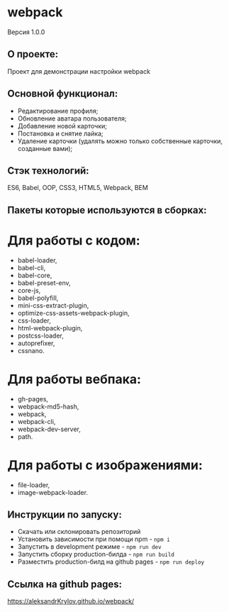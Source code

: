 # webpack
Версия 1.0.0

## О проекте:
Проект для демонстрации настройки webpack

## Основной функционал: 
- Редактирование профиля;
- Обновление аватара пользователя;
- Добавление новой карточки;
- Постановка и снятие лайка;
- Удаление карточки (удалять можно только собственные карточки, созданные вами);

## Стэк технологий:
ES6, Babel, OOP, CSS3, HTML5, Webpack, BEM

## Пакеты которые используются в сборках:
# Для работы с кодом:
- babel-loader,
- babel-cli,
- babel-core,
- babel-preset-env,
- core-js,
- babel-polyfill,
- mini-css-extract-plugin,
- optimize-css-assets-webpack-plugin,
- css-loader,
- html-webpack-plugin,
- postcss-loader,
- autoprefixer,
- cssnano.
# Для работы вебпака:
- gh-pages,
- webpack-md5-hash,
- webpack,
- webpack-cli,
- webpack-dev-server,
- path.
# Для работы с изображениями:
- file-loader,
- image-webpack-loader.

## Инструкции по запуску:
- Скачать или склонировать репозиторий
- Установить зависимости при помощи npm - `npm i`
- Запустить в development режиме - `npm run dev`
- Запустить сборку production-билда - `npm run build`
- Разместить production-билд на github pages - `npm run deploy`

## Ссылка на github pages:
https://aleksandrKrylov.github.io/webpack/

